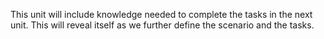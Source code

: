 This unit will include knowledge needed to complete the tasks in the next unit. This will reveal itself as we further define the scenario and the tasks.